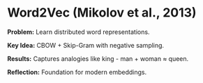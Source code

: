 # Word2Vec (Mikolov et al., 2013)
**Problem:** Learn distributed word representations.

**Key Idea:** CBOW + Skip-Gram with negative sampling.

**Results:** Captures analogies like king - man + woman ≈ queen.

**Reflection:** Foundation for modern embeddings.
